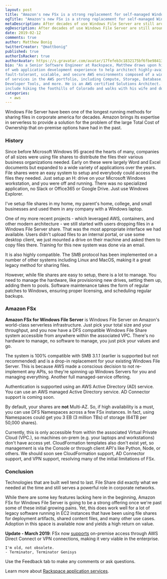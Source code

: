```yaml
---
layout: post
title: "Amazon's new FSx is a strong replacement for self-managed Windows File Server"
ogTitle: "Amazon's new FSx is a strong replacement for self-managed Windows File Server"
metaDescription: After decades of use Windows File Server are still around and being leveraged daily by corporate networks for sharing files. Now Amazon offers a managed serverless solution to reduce TCO for customers.
ogDescription: After decades of use Windows File Server are still around and being leveraged daily by corporate networks for sharing files. Now Amazon offers a managed serverless solution to reduce TCO for customers.
date: 2019-02-12
comments: true
author: Matthew Bonig
twitterCreator: "@mattbonig"
published: true
authorIsRacker: true
authorAvatar: https://s.gravatar.com/avatar/17fefeb3c1832175bf6fbe9841368292?s=128
bio: "As a Senior Software Engineer at Rackspace, Matthew draws upon his 15 years
of web application development experience to help architect highly-available,
fault-tolerant, scalable, and secure AWS environments composed of a wide range
of services in the AWS portfolio, including Compute, Storage, Database, Networking,
Developer Tools, and more. He is an AWS certified Solutions Architect. His hobbies
include hiking the foothills of Colorado and walks with his wife and dogs."
categories:
  - aws
---
```


Windows File Server have been one of the longest running methods for sharing files
in corporate america for decades. Amazon brings its expertise in serverless to
provide a solution for the problem of the large Total Cost of Ownership that
on-premise options have had in the past.

<!--more-->

### History

Since before Microsoft Windows 95 graced the hearts of many, companies of all
sizes were using file shares to distribute the files their various business
organizations needed. Early on these were largely Word and Excel documents but
expanded to a wide variety of applications over the years. File shares were an
easy system to setup and everybody could access the files they needed. Just
setup an H: drive on your Microsoft Windows workstation, and you were off and
running. There was no specialized application, no Slack or Office365 or Google
Drive. Just use Windows Explorer.

I've setup file shares in my home, my parent's home, college, and small
businesses and used them in any company with a Windows laptop.

One of my more recent projects - which leveraged AWS, containers, and other
modern architecture - we still started with users dropping files in a Windows
File Server share. That was the most appropriate interface we had available.
Users didn't upload files to an internal portal, or use some desktop client, we
just mounted a drive on their machine and asked them to copy files there.
Training for this new system was done via an email.

It is also highly compatible. The SMB protocol has been implemented on a number
of other systems including Linux and MacOS, making it a great legacy method for
sharing files.

However, while file shares are easy to setup, there is a lot to manage. You need
to manage the hardware, like provisioning new drives, setting them up, adding
them to pools. Software maintenance takes the form of regular patches to Windows,
ensuring proper licensing, and scheduling regular backups.

### Amazon FSx

**Amazon FSx for Windows File Server** is Windows File Server on Amazon's
world-class serverless infrastructure. Just pick your total size and your
throughput, and you now have a DFS compatible Windows File Share system
accessible from anywhere within the associated VPC.  There's no hardware to
manage, no software to manage, you just pick your values and go.

The system is 100% compatible with SMB 3.1.1 (earlier is supported but not
recommended) and is a drop-in replacement for your existing Windows File Server.
This is because AWS made a conscious decision to not re-implement any APIs, so
they're spinning up Windows Servers for you and managing everything. Another
full managed-service offering.

Authentication is supported using an AWS Active Directory (AD) service. You can
use an AWS managed Active Directory service. AD Connector support is coming soon.

By default, your shares are **not** Multi-AZ. So, if high availability is a must,
you can use DFS Namespaces across a few FSx instances. In fact, using Namespaces
could get you 3 EB (3 million TBs) of storage (64TB per 50,000 shares).

Currently, this is only accessible from within the associated Virtual Private
Cloud (VPC.), so machines on-prem (e.g. your laptops and workstations) don't
have access yet. CloudFormation templates also don't exist yet, so management
is via the Console or through client API's like Python, Node, or others.  We
should soon see CloudFormation support, AD Connector support, and VPN support,
resolving many of the initial limitations of FSx.

### Conclusion

Technologies that are built well tend to last. File Share did exactly what we
needed at the time and still serves a powerful role in corporate networks.

While there are some key features lacking here in the beginning, Amazon FSx for
Windows File Server is going to be a strong offering once we're past some of
these initial growing pains. Yet, this does work well for a lot of legacy
software running in EC2 instances that have been using file shares for deployment
artifacts, shared content files, and many other use cases. Adoption in this
space is available now and yields a high return on value.

**Update - March 2019**: FSx now [supports](https://aws.amazon.com/about-aws/whats-new/2019/02/amazon-fsx-for-windows-file-server-now-supports-on-premises-access/) on-premise access through AWS Direct Connect or VPN connections, making it very viable in the enterprise.

```
I'm old, not obsolete.
- Terminator, Terminator Genisys
```

Use the Feedback tab to make any comments or ask questions.

Learn more about [Rackspace application services](https://www.rackspace.com/application-management).

